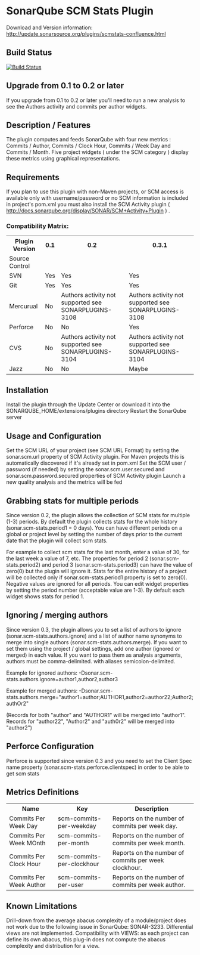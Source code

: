 

SonarQube SCM Stats Plugin
==========================
Download and Version information: http://update.sonarsource.org/plugins/scmstats-confluence.html

## Build Status
[![Build Status](https://sonarplugins.ci.cloudbees.com/job/scm-stats/buildStatus/icon?job=check-manifest)](https://sonarplugins.ci.cloudbees.com/job/scms-tats)

## Upgrade from 0.1 to 0.2 or later
If you upgrade from 0.1 to 0.2 or later you'll need to run a new analysis to see the Authors activity and commits per author widgets.

## Description / Features
The plugin computes and feeds SonarQube with four new metrics : Commits / Author, Commits / Clock Hour, Commits / Week Day and Commits / Month.
Five project widgets ( under the SCM category ) display these metrics using graphical representations.

## Requirements
If you plan to use this plugin with non-Maven projects, or SCM access is available only with username/password or no SCM information is included in project's pom.xml you must also install the SCM Activity plugin ( http://docs.sonarqube.org/display/SONAR/SCM+Activity+Plugin ) .
### Compatibility Matrix:
<table>
<tr><th>Plugin Version</th><th>0.1</th><th>0.2</th><th>0.3.1</th></tr>
<tr><td>Source Control</td><td></td><td></td><td></td></tr>
<tr><td>SVN</td><td>Yes</td><td>Yes</td><td>Yes</td></tr>
<tr><td>Git</td><td>Yes</td><td>Yes</td><td>Yes</td></tr>
<tr><td>Mercurual</td><td>No</td><td>Authors activity not supported
see SONARPLUGINS-3108</td><td>Authors activity not supported
see SONARPLUGINS-3108</td></tr>
<tr><td>Perforce</td><td>No</td><td>No</td><td>Yes</td></tr>
<tr><td>CVS</td><td>No</td><td>Authors activity not supported
see SONARPLUGINS-3104</td><td>Authors activity not supported
see SONARPLUGINS-3104</td></tr>
<tr><td>Jazz</td><td>No</td><td>No</td><td>Maybe</td></tr>
</table>

## Installation
Install the plugin through the Update Center or download it into the SONARQUBE_HOME/extensions/plugins directory
Restart the SonarQube server

## Usage and Configuration
Set the SCM URL of your project (see SCM URL Format) by setting the sonar.scm.url property of SCM Activity plugin. For Maven projects this is automatically discovered if it's already set in pom.xml
Set the SCM user / password (if needed) by setting the sonar.scm.user.secured and sonar.scm.password.secured properties of SCM Activity plugin
Launch a new quality analysis and the metrics will be fed

## Grabbing stats for multiple periods
Since version 0.2, the plugin allows the collection of SCM stats for multiple (1-3) periods. 
By default the plugin collects stats for the whole history (sonar.scm-stats.period1 = 0 days).
You can have different periods on a global or project level by setting the number of days prior to the current date that the plugin will collect scm stats.

For example to collect scm stats for the last month, enter a value of 30, for the last week a value of 7, etc.
The properties for period 2 (sonar.scm-stats.period2) and period 3 (sonar.scm-stats.period3) can have the value of zero(0) 
but the plugin will ignore it. 
Stats for the entire history of a project will be collected only if sonar.scm-stats.period1 property is set to zero(0).
Negative values are ignored for all periods.
You can edit widget properties by setting the period number (acceptable value are 1-3). 
By default each widget shows stats for period 1.


## Ignoring / merging authors
Since version 0.3, the plugin allows you to set a list of authors to ignore (sonar.scm-stats.authors.ignore) and a list of author name synonyms to merge into single authors (sonar.scm-stats.authors.merge).
If you want to set them using the project / global settings, add one author (ignored or merged) in each value.
If you want to pass them as analysis arguments, authors must be comma-delimited. with aliases semicolon-delimited.

Example for ignored authors: -Dsonar.scm-stats.authors.ignore=author1,author2,author3

Example for merged authors: -Dsonar.scm-stats.authors.merge="author1=author;AUTHOR1,author2=author22;Author2;authOr2"

(Records for both "author" and "AUTHOR1" will be merged into "author1". Records for "author22", "Author2" and "auth0r2" will be merged into "author2")

## Perforce Configuration
Perforce is supported since version 0.3 and you need to set the Client Spec name property (sonar.scm-stats.perforce.clientspec) in order to be able to get scm stats

## Metrics Definitions
<table>
<tr><th>Name</th><th>Key</th><th>Description</th></tr>
<tr><td>Commits Per Week Day</td><td>scm-commits-per-weekday</td>
<td>Reports on the number of commits per week day.<br/>
</td></tr>
<tr><td>Commits Per Week MOnth</td><td>scm-commits-per-month</td>
<td>Reports on the number of commits per week month.<br/>
</td></tr>
<tr><td>Commits Per Clock Hour</td><td>scm-commits-per-clockhour</td>
<td>Reports on the number of commits per week clockhour.<br/>
</td></tr>
<tr><td>Commits Per Week Author</td><td>scm-commits-per-user</td>
<td>Reports on the number of commits per week author.<br/>
</td></tr>
</table>

## Known Limitations
Drill-down from the average abacus complexity of a module/project does not work due to the following issue in SonarQube: SONAR-3233.
Differential views are not implemented.
Compatibility with VIEWS: as each project can define its own abacus, this plug-in does not compute the abacus complexity and distribution for a view.
